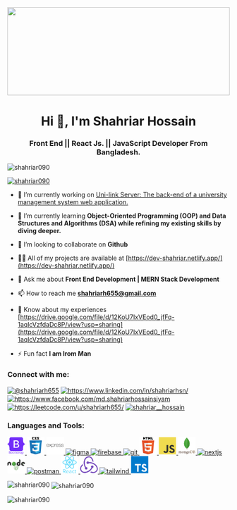 <div align="center">
  <img height="200" width="100%" src="https://mir-s3-cdn-cf.behance.net/project_modules/fs/54b6c068097599.5b50bca476b9b.gif"  />
</div>

<h1 align="center">Hi 👋, I'm Shahriar Hossain</h1>
<h3 align="center">Front End || React Js. || JavaScript Developer From Bangladesh.</h3>

<p align="left"> <img src="https://komarev.com/ghpvc/?username=shahriar090&label=Profile%20views&color=0e75b6&style=flat" alt="shahriar090" /> </p>

<p align="left"> <a href="https://github.com/ryo-ma/github-profile-trophy"><img src="https://github-profile-trophy.vercel.app/?username=shahriar090" alt="shahriar090" /></a> </p>

- 🔭 I’m currently working on [Uni-link Server: The back-end of a university management system web application.](https://github.com/Shahriar090/uni_link_server)

- 🌱 I’m currently learning **Object-Oriented Programming (OOP) and Data Structures and Algorithms (DSA) while refining my existing skills by diving deeper.**

- 👯 I’m looking to collaborate on **Github**

- 👨‍💻 All of my projects are available at [https://dev-shahriar.netlify.app/](https://dev-shahriar.netlify.app/)

- 💬 Ask me about **Front End Development | MERN Stack Development**

- 📫 How to reach me **shahriarh655@gmail.com**

- 📄 Know about my experiences [https://drive.google.com/file/d/12KoU7IxVEod0_jfFq-1aqlcVzfdaDc8P/view?usp=sharing](https://drive.google.com/file/d/12KoU7IxVEod0_jfFq-1aqlcVzfdaDc8P/view?usp=sharing)

- ⚡ Fun fact **I am Irom Man**

<h3 align="left">Connect with me:</h3>
<p align="left">
<a href="https://twitter.com/@shahriarh655" target="blank"><img align="center" src="https://raw.githubusercontent.com/rahuldkjain/github-profile-readme-generator/master/src/images/icons/Social/twitter.svg" alt="@shahriarh655" height="30" width="40" /></a>
<a href="https://linkedin.com/in/https://www.linkedin.com/in/shahriarhsn/" target="blank"><img align="center" src="https://raw.githubusercontent.com/rahuldkjain/github-profile-readme-generator/master/src/images/icons/Social/linked-in-alt.svg" alt="https://www.linkedin.com/in/shahriarhsn/" height="30" width="40" /></a>
<a href="https://fb.com/https://www.facebook.com/md.shahriarhossainsiyam" target="blank"><img align="center" src="https://raw.githubusercontent.com/rahuldkjain/github-profile-readme-generator/master/src/images/icons/Social/facebook.svg" alt="https://www.facebook.com/md.shahriarhossainsiyam" height="30" width="40" /></a>
<a href="https://leetcode.com/u/shahriarh655/" target="blank"><img align="center" src="https://raw.githubusercontent.com/rahuldkjain/github-profile-readme-generator/master/src/images/icons/Social/leet-code.svg" alt="https://leetcode.com/u/shahriarh655/" height="30" width="40" /></a>
<a href="https://discord.gg/shahriar__hossain" target="blank"><img align="center" src="https://raw.githubusercontent.com/rahuldkjain/github-profile-readme-generator/master/src/images/icons/Social/discord.svg" alt="shahriar__hossain" height="30" width="40" /></a>
</p>

<h3 align="left">Languages and Tools:</h3>
<p align="left"> <a href="https://getbootstrap.com" target="_blank" rel="noreferrer"> <img src="https://raw.githubusercontent.com/devicons/devicon/master/icons/bootstrap/bootstrap-plain-wordmark.svg" alt="bootstrap" width="40" height="40"/> </a> <a href="https://www.w3schools.com/css/" target="_blank" rel="noreferrer"> <img src="https://raw.githubusercontent.com/devicons/devicon/master/icons/css3/css3-original-wordmark.svg" alt="css3" width="40" height="40"/> </a> <a href="https://expressjs.com" target="_blank" rel="noreferrer"> <img src="https://raw.githubusercontent.com/devicons/devicon/master/icons/express/express-original-wordmark.svg" alt="express" width="40" height="40"/> </a> <a href="https://www.figma.com/" target="_blank" rel="noreferrer"> <img src="https://www.vectorlogo.zone/logos/figma/figma-icon.svg" alt="figma" width="40" height="40"/> </a> <a href="https://firebase.google.com/" target="_blank" rel="noreferrer"> <img src="https://www.vectorlogo.zone/logos/firebase/firebase-icon.svg" alt="firebase" width="40" height="40"/> </a> <a href="https://git-scm.com/" target="_blank" rel="noreferrer"> <img src="https://www.vectorlogo.zone/logos/git-scm/git-scm-icon.svg" alt="git" width="40" height="40"/> </a> <a href="https://www.w3.org/html/" target="_blank" rel="noreferrer"> <img src="https://raw.githubusercontent.com/devicons/devicon/master/icons/html5/html5-original-wordmark.svg" alt="html5" width="40" height="40"/> </a> <a href="https://developer.mozilla.org/en-US/docs/Web/JavaScript" target="_blank" rel="noreferrer"> <img src="https://raw.githubusercontent.com/devicons/devicon/master/icons/javascript/javascript-original.svg" alt="javascript" width="40" height="40"/> </a> <a href="https://www.mongodb.com/" target="_blank" rel="noreferrer"> <img src="https://raw.githubusercontent.com/devicons/devicon/master/icons/mongodb/mongodb-original-wordmark.svg" alt="mongodb" width="40" height="40"/> </a> <a href="https://nextjs.org/" target="_blank" rel="noreferrer"> <img src="https://cdn.worldvectorlogo.com/logos/nextjs-2.svg" alt="nextjs" width="40" height="40"/> </a> <a href="https://nodejs.org" target="_blank" rel="noreferrer"> <img src="https://raw.githubusercontent.com/devicons/devicon/master/icons/nodejs/nodejs-original-wordmark.svg" alt="nodejs" width="40" height="40"/> </a> <a href="https://postman.com" target="_blank" rel="noreferrer"> <img src="https://www.vectorlogo.zone/logos/getpostman/getpostman-icon.svg" alt="postman" width="40" height="40"/> </a> <a href="https://reactjs.org/" target="_blank" rel="noreferrer"> <img src="https://raw.githubusercontent.com/devicons/devicon/master/icons/react/react-original-wordmark.svg" alt="react" width="40" height="40"/> </a> <a href="https://redux.js.org" target="_blank" rel="noreferrer"> <img src="https://raw.githubusercontent.com/devicons/devicon/master/icons/redux/redux-original.svg" alt="redux" width="40" height="40"/> </a> <a href="https://tailwindcss.com/" target="_blank" rel="noreferrer"> <img src="https://www.vectorlogo.zone/logos/tailwindcss/tailwindcss-icon.svg" alt="tailwind" width="40" height="40"/> </a> <a href="https://www.typescriptlang.org/" target="_blank" rel="noreferrer"> <img src="https://raw.githubusercontent.com/devicons/devicon/master/icons/typescript/typescript-original.svg" alt="typescript" width="40" height="40"/> </a> </p>

<p><img align="left" src="https://github-readme-stats.vercel.app/api/top-langs?username=shahriar090&show_icons=true&locale=en&layout=compact" alt="shahriar090" /></p>

<p>&nbsp;<img align="center" src="https://github-readme-stats.vercel.app/api?username=shahriar090&show_icons=true&locale=en" alt="shahriar090" /></p>

<p><img align="center" src="https://github-readme-streak-stats.herokuapp.com/?user=shahriar090&" alt="shahriar090" /></p>
